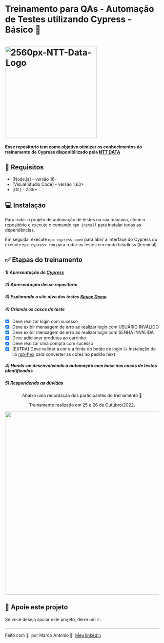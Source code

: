 # Treinamento para QAs - Automação de Testes utilizando Cypress - Básico 🚀



<h1 align="left">
    <img width="300px" src="https://i.ibb.co/qnhR4sx/2560px-NTT-Data-Logo.png" alt="2560px-NTT-Data-Logo">
</h1>

#### Esse repositório tem como objetivo otimizar os conhecimentos do treinamento de Cypress disponibilizado pela [NTT DATA](https://www.linkedin.com/company/ntt-data-europe-latam/mycompany/)

## 🔖 Requisitos

- [Node.js] - versão 16+
- [Visual Studio Code] - versão 1.60+
- [Git] - 2.35+

## 💻  Instalação

Para rodar o projeto de automação de testes na sua máquina, clone o repositório e execute o comando `npm install` para instalar todas as dependências.

Em seguida, execute `npx cypress open` para abrir a interface do Cypress ou execute `npx cypress run` para rodar os testes em modo headless (terminal).

## ✅ Etapas do treinamento

##### 1) Apresentação do [Cypress](https://www.cypress.io/)
##### 2) Apresentação desse repositório
##### 3) Explorando o site alvo dos testes [Sauce Demo](https://www.saucedemo.com)
##### 4) Criando os casos de teste
- [x] Deve realizar login com sucesso
- [x] Deve exibir mensagem de erro ao realizar login com USUÁRIO INVÁLIDO
- [x] Deve exibir mensagem de erro ao realizar login com SENHA INVÁLIDA
- [x] Deve adicionar produtos ao carrinho
- [x] Deve realizar uma compra com sucesso
- [x] [EXTRA] Deve validar a cor e a fonte do botão de login (+ instalação da lib [rgb-hex](https://www.npmjs.com/package/rgb-hex) para converter as cores no padrão hex)
##### 4) Hands-on desenvolvendo a automação com base nos casos de testes identificados
##### 5) Respondendo as dúvidas

<p align="center">Abaixo uma recordação dos participantes do treinamento 💙</p>
<p align="center">Treinamento realizado em 25 e 26 de Outubro/2022.</p>

<div align="center"><img width="600px"  src="https://user-images.githubusercontent.com/102618854/198168272-1e976b57-8f36-4087-a67b-d6f4db5d21b2.jpg">
</div>

## 🔮 Apoie este projeto

Se você deseja apoiar este projeto, deixe um ⭐.

---

Feito com 💙 &nbsp;por Marco Antonio 👋 &nbsp;[Meu linkedIn](https://www.linkedin.com/in/mrk-silva/)